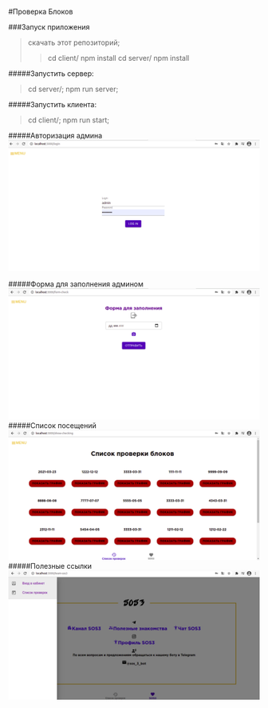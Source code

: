 #Проверка Блоков

###Запуск приложения

>скачать этот репозиторий;
>>cd client/
>npm install
>cd server/
>npm install

#####Запустить сервер:
> cd server/;
>npm run server;

#####Запустить клиента:

>cd client/;
>npm run start;

#####Авторизация админа
![авторизация пользователя](Login.png)

#####Форма для заполнения админом
![авторизация пользователя](form.png)
#####Список посещений 
![авторизация пользователя](showAll.png)
#####Полезные ссылки 
![авторизация пользователя](menu.png)


